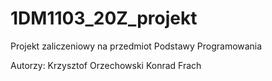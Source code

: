 # 1DM1103_20Z_projekt
Projekt zaliczeniowy na przedmiot Podstawy Programowania

Autorzy:
Krzysztof Orzechowski
Konrad Frach
